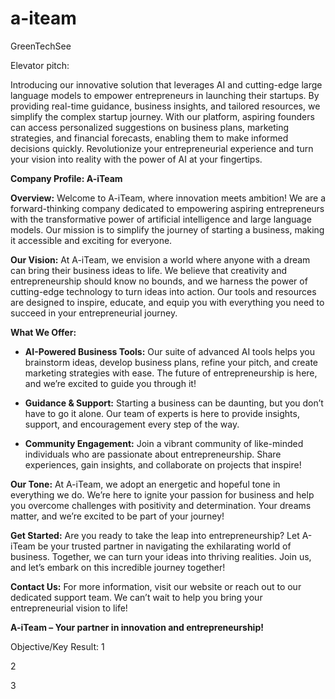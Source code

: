 # a-iteam
GreenTechSee


Elevator pitch:

Introducing our innovative solution that leverages AI and cutting-edge large language models to empower entrepreneurs in launching their startups. By providing real-time guidance, business insights, and tailored resources, we simplify the complex startup journey. With our platform, aspiring founders can access personalized suggestions on business plans, marketing strategies, and financial forecasts, enabling them to make informed decisions quickly. Revolutionize your entrepreneurial experience and turn your vision into reality with the power of AI at your fingertips.



**Company Profile: A-iTeam**

**Overview:**
Welcome to A-iTeam, where innovation meets ambition! We are a forward-thinking company dedicated to empowering aspiring entrepreneurs with the transformative power of artificial intelligence and large language models. Our mission is to simplify the journey of starting a business, making it accessible and exciting for everyone.

**Our Vision:**
At A-iTeam, we envision a world where anyone with a dream can bring their business ideas to life. We believe that creativity and entrepreneurship should know no bounds, and we harness the power of cutting-edge technology to turn ideas into action. Our tools and resources are designed to inspire, educate, and equip you with everything you need to succeed in your entrepreneurial journey.

**What We Offer:**
- **AI-Powered Business Tools:** Our suite of advanced AI tools helps you brainstorm ideas, develop business plans, refine your pitch, and create marketing strategies with ease. The future of entrepreneurship is here, and we’re excited to guide you through it!
  
- **Guidance & Support:** Starting a business can be daunting, but you don’t have to go it alone. Our team of experts is here to provide insights, support, and encouragement every step of the way. 

- **Community Engagement:** Join a vibrant community of like-minded individuals who are passionate about entrepreneurship. Share experiences, gain insights, and collaborate on projects that inspire!

**Our Tone:**
At A-iTeam, we adopt an energetic and hopeful tone in everything we do. We’re here to ignite your passion for business and help you overcome challenges with positivity and determination. Your dreams matter, and we’re excited to be part of your journey!

**Get Started:**
Are you ready to take the leap into entrepreneurship? Let A-iTeam be your trusted partner in navigating the exhilarating world of business. Together, we can turn your ideas into thriving realities. Join us, and let’s embark on this incredible journey together!

**Contact Us:**
For more information, visit our website or reach out to our dedicated support team. We can’t wait to help you bring your entrepreneurial vision to life! 

**A-iTeam – Your partner in innovation and entrepreneurship!**


Objective/Key Result:
1

2

3

